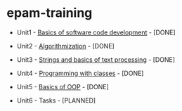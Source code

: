 # epam-training

- Unit1 - [Basics of software code development](https://github.com/cam1x/epam-training/tree/master/src/by/epam/course/basic) - [DONE]

- Unit2 - [Algorithmization](https://github.com/cam1x/epam-training/tree/master/src/by/epam/course/algotithmization) - [DONE]

- Unit3 - [Strings and basics of text processing](https://github.com/cam1x/epam-training/tree/master/src/by/epam/course/string) - [DONE]

- Unit4 - [Programming with classes](https://github.com/cam1x/epam-training/tree/master/src/by/epam/course/classprograming) - [DONE]

- Unit5 - [Basics of OOP](https://github.com/cam1x/epam-training/tree/master/src/by/epam/course/oopbasic) - [DONE]

- Unit6 - Tasks - [PLANNED]

